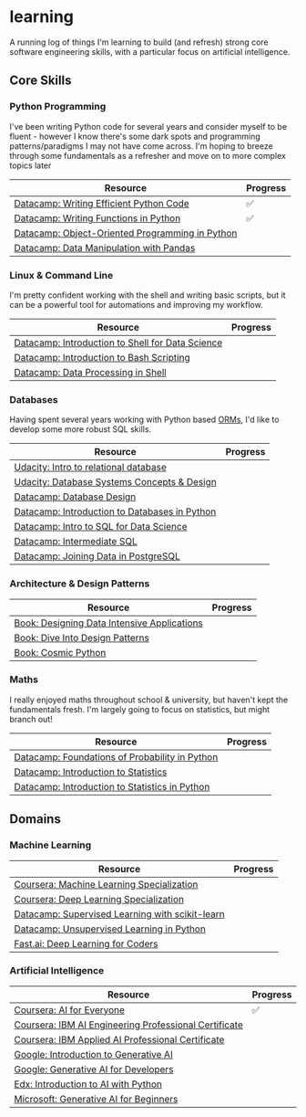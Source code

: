 # learning

A running log of things I'm learning to build (and refresh) strong core software engineering skills, with a particular focus on artificial intelligence.

## Core Skills

### Python Programming
I've been writing Python code for several years and consider myself to be fluent - however I know there's some dark spots and programming patterns/paradigms I may not have come across. I'm hoping to breeze through some fundamentals as a refresher and move on to more complex topics later

|Resource|Progress|
|---|---|
|[Datacamp: Writing Efficient Python Code](https://www.datacamp.com/courses/writing-efficient-python-code)|✅|
|[Datacamp: Writing Functions in Python](https://www.datacamp.com/courses/writing-functions-in-python)|✅|
|[Datacamp: Object-Oriented Programming in Python](https://www.datacamp.com/courses/object-oriented-programming-in-python)||
|[Datacamp: Data Manipulation with Pandas](https://app.datacamp.com/learn/courses/data-manipulation-with-pandas)||


### Linux & Command Line
I'm pretty confident working with the shell and writing basic scripts, but it can be a powerful tool for automations and improving my workflow.

|Resource|Progress|
|---|---|
|[Datacamp: Introduction to Shell for Data Science](https://www.datacamp.com/courses/introduction-to-shell-for-data-science)||
|[Datacamp: Introduction to Bash Scripting](https://www.datacamp.com/courses/introduction-to-bash-scripting)||
|[Datacamp: Data Processing in Shell](https://www.datacamp.com/courses/data-processing-in-shell)||


### Databases
Having spent several years working with Python based [ORMs](https://stackoverflow.com/a/1279678/9714115), I'd like to develop some more robust SQL skills.

|Resource|Progress|
|---|---|
|[Udacity: Intro to relational database](https://www.udacity.com/course/intro-to-relational-databases--ud197)||
|[Udacity: Database Systems Concepts & Design](https://www.udacity.com/course/database-systems-concepts-design--ud150)||
|[Datacamp: Database Design](https://www.datacamp.com/courses/database-design)||
|[Datacamp: Introduction to Databases in Python](https://www.datacamp.com/courses/introduction-to-relational-databases-in-python)||
|[Datacamp: Intro to SQL for Data Science](https://www.datacamp.com/courses/intro-to-sql-for-data-science)||
|[Datacamp: Intermediate SQL](https://www.datacamp.com/courses/intermediate-sql)||
|[Datacamp: Joining Data in PostgreSQL](https://www.datacamp.com/courses/joining-data-in-postgresql)||


### Architecture & Design Patterns

|Resource|Progress|
|---|---|
|[Book: Designing Data Intensive Applications](https://www.oreilly.com/library/view/designing-data-intensive-applications/9781491903063/)||
|[Book: Dive Into Design Patterns](https://refactoring.guru/design-patterns/book)||
|[Book: Cosmic Python](https://www.cosmicpython.com/)||


### Maths
I really enjoyed maths throughout school & university, but haven't kept the fundamentals fresh. I'm largely going to focus on statistics, but might branch out!
	
|Resource|Progress|
|---|---|
|[Datacamp: Foundations of Probability in Python](https://www.datacamp.com/courses/foundations-of-probability-in-python)||
|[Datacamp: Introduction to Statistics](https://www.datacamp.com/courses/introduction-to-statistics)||
|[Datacamp: Introduction to Statistics in Python](https://www.datacamp.com/courses/introduction-to-statistics-in-python)||


## Domains

### Machine Learning

|Resource|Progress|
|---|---|
|[Coursera: Machine Learning Specialization](https://www.coursera.org/specializations/machine-learning-introduction)||
|[Coursera: Deep Learning Specialization](https://www.coursera.org/specializations/deep-learning)||
|[Datacamp: Supervised Learning with scikit-learn](https://www.datacamp.com/courses/supervised-learning-with-scikit-learn)||
|[Datacamp: Unsupervised Learning in Python](https://www.datacamp.com/courses/unsupervised-learning-in-python)||
|[Fast.ai: Deep Learning for Coders](https://course.fast.ai/)||


### Artificial Intelligence

|Resource|Progress|
|---|---|
|[Coursera: AI for Everyone](https://www.coursera.org/learn/ai-for-everyone)|✅|
|[Coursera: IBM AI Engineering Professional Certificate](https://www.coursera.org/enroll/ai-engineer/paidmedia)||
|[Coursera: IBM Applied AI Professional Certificate](https://www.coursera.org/professional-certificates/applied-artifical-intelligence-ibm-watson-ai)||
|[Google: Introduction to Generative AI](https://www.cloudskillsboost.google/paths/118)||
|[Google: Generative AI for Developers](https://www.cloudskillsboost.google/paths/183)||
|[Edx: Introduction to AI with Python](https://www.edx.org/learn/artificial-intelligence/harvard-university-cs50-s-introduction-to-artificial-intelligence-with-python)||
|[Microsoft: Generative AI for Beginners](https://microsoft.github.io/generative-ai-for-beginners/#/)||
